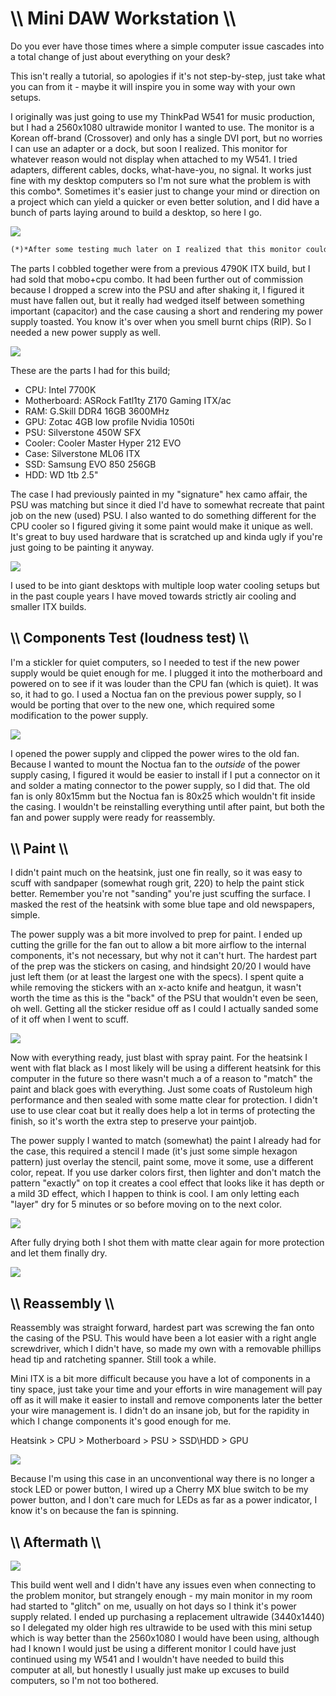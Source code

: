 # \\\ Mini DAW Workstation \\\

Do you ever have those times where a simple computer issue cascades into a total change of just about everything on your desk? 

This isn't really a tutorial, so apologies if it's not step-by-step, just take what you can from it - maybe it will inspire you in some way with your own setups. 

I originally was just going to use my ThinkPad W541 for music production, but I had a 2560x1080 ultrawide monitor I wanted to use. The monitor is a Korean off-brand (Crossover) and only has a single DVI port, but no worries I can use an adapter or a dock, but soon I realized. This monitor for whatever reason would not display when attached to my W541. I tried adapters, different cables, docks, what-have-you, no signal. It works just fine with my desktop computers so I'm not sure what the problem is with this combo*.  Sometimes it's easier just to change your mind or direction on a project which can yield a quicker or even better solution, and I did have a bunch of parts laying around to build a desktop, so here I go. 

![](01_laptop.jpg)

```markdown
(*)*After some testing much later on I realized that this monitor could not be used if you were using it paired with a another monitor as well (multi-monitor). I had never encountered this before, but I confirmed by plugging in the Crossover monitor on a system I knew it worked with, and then as soon as I plugged in another monitor the Crossover would go black and not display signal anymore, as soon as I unplugged the 2nd monitor then the Crossover would come back to life and display correctly. Since all laptops inherently have a monitor already, any monitor you attach to them will be the 2nd monitor, so it looks like this Crossover monitor can only be used by itself, which is a bummer because I love using tons of monitors on a single computer.*
```

The parts I cobbled together were from a previous 4790K ITX build, but I had sold that mobo+cpu combo. It had been further out of commission because I dropped a screw into the PSU and after shaking it, I figured it must have fallen out, but it really had wedged itself between something important (capacitor) and the case causing a short and rendering my power supply toasted. You know it's over when you smell burnt chips (RIP). So I needed a new power supply as well. 

![](02_parts.jpg)

These are the parts I had for this build; 

* CPU: Intel 7700K
* Motherboard: ASRock Fatl1ty Z170 Gaming ITX/ac
* RAM: G.Skill DDR4 16GB 3600MHz
* GPU: Zotac 4GB low profile Nvidia 1050ti
* PSU: Silverstone 450W SFX
* Cooler: Cooler Master Hyper 212 EVO
* Case: Silverstone ML06 ITX
* SSD: Samsung EVO 850 256GB
* HDD: WD 1tb 2.5"

The case I had previously painted in my "signature" hex camo affair, the PSU was matching but since it died I'd have to somewhat recreate that paint job on the new (used) PSU. I also wanted to do something different for the CPU cooler so I figured giving it some paint would make it unique as well. It's great to buy used hardware that is scratched up and kinda ugly if you're just going to be painting it anyway. 

  ![](03_case.jpg)

I used to be into giant desktops with multiple loop water cooling setups but in the past couple years I have moved towards strictly air cooling and smaller ITX builds. 


## \\\ Components Test (loudness test) \\\

I'm a stickler for quiet computers, so I needed to test if the new power supply would be quiet enough for me. I plugged it into the motherboard and powered on to see if it was louder than the CPU fan (which is quiet). It was so, it had to go. I used a Noctua fan on the previous power supply, so I would be porting that over to the new one, which required some modification to the power supply. 

![](04_test.jpg)

I opened the power supply and clipped the power wires to the old fan. Because I wanted to mount the Noctua fan to the *outside* of the power supply casing, I figured it would be easier to install if I put a connector on it and solder a mating connector to the power supply, so I did that. The old fan is only 80x15mm but the Noctua fan is 80x25 which wouldn't fit inside the casing. I wouldn't be reinstalling everything until after paint, but both the fan and power supply were ready for reassembly. 

## \\\ Paint \\\

I didn't paint much on the heatsink, just one fin really, so it was easy to scuff with sandpaper (somewhat rough grit, 220) to help the paint stick better. Remember you're not "sanding" you're just scuffing the surface. I masked the rest of the heatsink with some blue tape and old newspapers, simple. 

The power supply was a bit more involved to prep for paint. I ended up cutting the grille for the fan out to allow a bit more airflow to the internal components, it's not necessary, but why not it can't hurt. The hardest part of the prep was the stickers on casing, and hindsight 20/20 I would have just left them (or at least the largest one with the specs). I spent quite a while removing the stickers with an x-acto knife and heatgun, it wasn't worth the time as this is the "back" of the PSU that wouldn't even be seen, oh well. Getting all the sticker residue off as I could I actually sanded some of it off when I went to scuff. 

![](05_paint_heat.jpg)

Now with everything ready, just blast with spray paint. For the heatsink I went with flat black as I most likely will be using a different heatsink for this computer in the future so there wasn't much a of a reason to "match" the paint and black goes with everything. Just some coats of Rustoleum high performance and then sealed with some matte clear for protection. I didn't use to use clear coat but it really does help a lot in terms of protecting the finish, so it's worth the extra step to preserve your paintjob. 

The power supply I wanted to match (somewhat) the paint I already had for the case, this required a stencil I made (it's just some simple hexagon pattern) just overlay the stencil, paint some, move it some, use a different color, repeat. If you use darker colors first, then lighter and don't match the pattern "exactly" on top it creates a cool effect that looks like it has depth or a mild 3D effect, which I happen to think is cool. I am only letting each "layer" dry for 5 minutes or so before moving on to the next color.

![](06_paint_psu.jpg)

After fully drying both I shot them with matte clear again for more protection and let them finally dry. 

![](07_paint_comp.jpg)

## \\\ Reassembly \\\

Reassembly was straight forward, hardest part was screwing the fan onto the casing of the PSU. This would have been a lot easier with a right angle screwdriver, which I didn't have, so made my own with a removable phillips head tip and ratcheting spanner. Still took a while. 

Mini ITX is a bit more difficult because you have a lot of components in a tiny space, just take your time and your efforts in wire management will pay off as it will make it easier to install and remove components later the better your wire management is. I didn't do an insane job, but for the rapidity in which I change components it's good enough for me. 

Heatsink > CPU > Motherboard > PSU > SSD\HDD > GPU 

![](08_assembly.jpg)

Because I'm using this case in an unconventional way there is no longer a stock LED or power button, I wired up a Cherry MX blue switch to be my power button, and I don't care much for LEDs as far as a power indicator, I know it's on because the fan is spinning. 

## \\\ Aftermath \\\

![](09_finished.jpg)

This build went well and I didn't have any issues even when connecting to the problem monitor, but strangely enough - my main monitor in my room had started to "glitch" on me, usually on hot days so I think it's power supply related. I ended up purchasing a replacement ultrawide (3440x1440) so I delegated my older high res ultrawide to be used with this mini setup which is way better than the 2560x1080 I would have been using, although had I known I would just be using a different monitor I could have just continued using my W541 and I wouldn't have needed to build this computer at all, but honestly I usually just make up excuses to build computers, so I'm not too bothered. 
